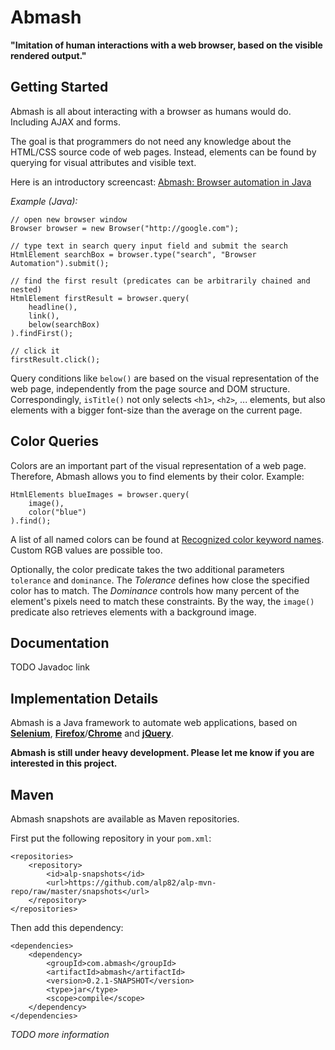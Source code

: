 Abmash
======
**"Imitation of human interactions with a web browser, based on the visible rendered output."**

Getting Started
---------------
Abmash is all about interacting with a browser as humans would do. Including AJAX and forms.

The goal is that programmers do not need any knowledge about the HTML/CSS source code of web pages.
Instead, elements can be found by querying for visual attributes and visible text.

Here is an introductory screencast: [Abmash: Browser automation in Java](http://www.youtube.com/watch?v=Il0191C8fg8)

*Example (Java):*

	// open new browser window
	Browser browser = new Browser("http://google.com");
  
	// type text in search query input field and submit the search
	HtmlElement searchBox = browser.type("search", "Browser Automation").submit();
  
	// find the first result (predicates can be arbitrarily chained and nested)
	HtmlElement firstResult = browser.query(
		headline(),
		link(),
		below(searchBox)
	).findFirst();
  
	// click it
	firstResult.click();

Query conditions like `below()` are based on the visual representation of the web
page, independently from the page source and DOM structure. Correspondingly,
`isTitle()` not only selects `<h1>`, `<h2>`, ... elements, but also elements with a
bigger font-size than the average on the current page.

Color Queries
-------------
Colors are an important part of the visual representation of a web page. Therefore, Abmash allows you to
find elements by their color. Example:

	HtmlElements blueImages = browser.query(
		image(),
		color("blue")
	).find();

A list of all named colors can be found at [Recognized color keyword names](http://www.w3.org/TR/SVG/types.html#ColorKeywords).
Custom RGB values are possible too.

Optionally, the color predicate takes the two additional parameters `tolerance` and `dominance`.
The *Tolerance* defines how close the specified color has to match.
The *Dominance* controls how many percent of the element's pixels need to match these constraints.
By the way, the `image()` predicate also retrieves elements with a background image.

Documentation
-------------
TODO Javadoc link

Implementation Details
----------------------
Abmash is a Java framework to automate web applications, based on **[Selenium](http://seleniumhq.org/)**,
**[Firefox](http://www.mozilla.org/firefox/)**/**[Chrome](http://www.google.com/chrome/)** and **[jQuery](http://jquery.com/)**.

**Abmash is still under heavy development. Please let me know if you are interested in this project.**

Maven
-----
Abmash snapshots are available as Maven repositories.

First put the following repository in your `pom.xml`:

	<repositories>
		<repository>
			<id>alp-snapshots</id>
			<url>https://github.com/alp82/alp-mvn-repo/raw/master/snapshots</url>
		</repository>
	</repositories>

Then add this dependency:

	<dependencies>
		<dependency>
			<groupId>com.abmash</groupId>
			<artifactId>abmash</artifactId>
			<version>0.2.1-SNAPSHOT</version>
			<type>jar</type>
			<scope>compile</scope>
		</dependency>
	</dependencies>

*TODO more information*